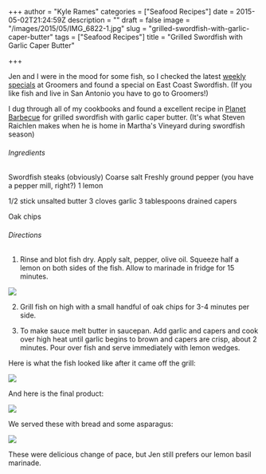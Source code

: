 +++
author = "Kyle Rames"
categories = ["Seafood Recipes"]
date = 2015-05-02T21:24:59Z
description = ""
draft = false
image = "/images/2015/05/IMG_6822-1.jpg"
slug = "grilled-swordfish-with-garlic-caper-butter"
tags = ["Seafood Recipes"]
title = "Grilled Swordfish with Garlic Caper Butter"

+++

Jen and I were in the mood for some fish, so I checked the latest [weekly specials](http://groomerseafood.com/weekly-specials/) at Groomers and found a special on East Coast Swordfish. (If you like fish and live in San Antonio you have to go to Groomers!)

I dug through all of my cookbooks and found a excellent recipe in [Planet Barbecue](http://www.amazon.com/Planet-Barbecue-Steven-Raichlen/dp/0761148019/ref=sr_1_1?ie=UTF8&qid=1430600757&sr=8-1&keywords=planet+barbeque) for grilled swordfish with garlic caper butter. (It's what Steven Raichlen makes when he is home in Martha's Vineyard during swordfish season)

###### Ingredients

Swordfish steaks (obviously)
Coarse salt
Freshly ground pepper (you have a pepper mill, right?)
1 lemon

1/2 stick unsalted butter
3 cloves garlic
3 tablespoons drained capers

Oak chips

###### Directions
1. Rinse and blot fish dry. Apply salt, pepper, olive oil. Squeeze half a lemon on both sides of the fish. Allow to marinade in fridge for 15 minutes.

![](/images/2015/05/IMG_6811.jpg)

2. Grill fish on high with a small handful of oak chips for 3-4 minutes per side.

3. To make sauce melt butter in saucepan. Add garlic and capers and cook over high heat until garlic begins to brown and capers are crisp, about 2 minutes. Pour over fish and serve immediately with lemon wedges.

Here is what the fish looked like after it came off the grill:

![](/images/2015/05/IMG_6816.jpg)

And here is the final product:

![](/images/2015/05/IMG_6822.jpg)

We served these with bread and some asparagus:

![](/images/2015/05/IMG_6817.jpg)

These were delicious change of pace, but Jen still prefers our lemon basil marinade. 

 

